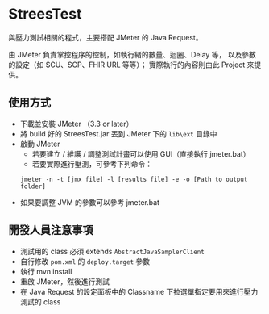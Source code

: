 StreesTest
==========

與壓力測試相關的程式，主要搭配 JMeter 的 Java Request。

由 JMeter 負責掌控程序的控制，如執行緒的數量、迴圈、Delay 等，
以及參數的設定（如 SCU、SCP、FHIR URL 等等）；
實際執行的內容則由此 Project 來提供。


使用方式
----------

- 下載並安裝 JMeter （3.3 or later）
- 將 build 好的 StreesTest.jar 丟到 JMeter 下的 `lib\ext` 目錄中
- 啟動 JMeter
	- 若要建立 / 維護 / 調整測試計畫可以使用 GUI（直接執行 jmeter.bat）
	- 若要實際進行壓測，可參考下列命令：
	```
	jmeter -n -t [jmx file] -l [results file] -e -o [Path to output folder]
	```
- 如果要調整 JVM 的參數可以參考 jmeter.bat


開發人員注意事項
--------------

- 測試用的 class 必須 extends `AbstractJavaSamplerClient`
- 自行修改 `pom.xml` 的 `deploy.target` 參數
- 執行 mvn install
- 重啟 JMeter，然後進行測試
- 在 Java Request 的設定面板中的 Classname 下拉選單指定要用來進行壓力測試的 class

